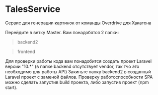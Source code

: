 # TalesService
Сервис для генерации картинок от команды Overdrive для Хакатона

Перейдите в ветку Master. Вам понадобятся 2 папки:
> backend2

> frontend

Для проверки работы кода вам понадобится создать проект Laravel версии "10.*" (в папке backend отсутствует vendor, так тчо это необходимо для работы API)
Закиньте папку backend2 в созданный Laravel проект с заменой файлов.
Проверку работоспособности SPA можно сделать запустив build проекта, либо запустив проект (npm start).
